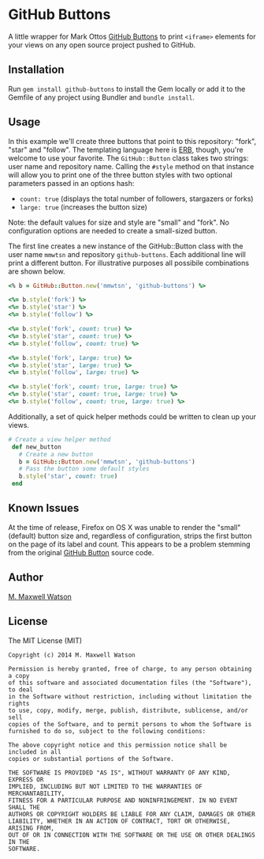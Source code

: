 # GitHub Buttons
A little wrapper for Mark Ottos [GitHub Buttons](https://github.com/mdo/github-buttons) to print `<iframe>` elements for your views on any open source project pushed to GitHub.

## Installation
Run `gem install github-buttons` to install the Gem locally or add it to the Gemfile of any project using Bundler and `bundle install`.

## Usage
In this example we'll create three buttons that point to this repository: "fork", "star" and "follow". The templating language here is [ERB](http://ruby-doc.org/stdlib-2.1.0/libdoc/erb/rdoc/ERB.html), though, you're welcome to use your favorite. The `GitHub::Button` class takes two strings: user name and repository name. Calling the `#style` method on that instance will allow you to print one of the three button styles with two optional parameters passed in an options hash:
- `count: true` (displays the total number of followers, stargazers or forks)
- `large: true` (increases the button size)

Note: the default values for size and style are "small" and "fork". No configuration options are needed to create a small-sized button.

The first line creates a new instance of the GitHub::Button class with the user name `mmwtsn` and repository `github-buttons`. Each additional line will print a different button. For illustrative purposes all possibile combinations are shown below.

```ruby
<% b = GitHub::Button.new('mmwtsn', 'github-buttons') %>

<%= b.style('fork') %>
<%= b.style('star') %>
<%= b.style('follow') %>

<%= b.style('fork', count: true) %>
<%= b.style('star', count: true) %>
<%= b.style('follow', count: true) %>

<%= b.style('fork', large: true) %>
<%= b.style('star', large: true) %>
<%= b.style('follow', large: true) %>

<%= b.style('fork', count: true, large: true) %>
<%= b.style('star', count: true, large: true) %>
<%= b.style('follow', count: true, large: true) %>
```

Additionally, a set of quick helper methods could be written to clean up your views.
```ruby
# Create a view helper method
 def new_button
   # Create a new button
   b = GitHub::Button.new('mmwtsn', 'github-buttons')
   # Pass the button some default styles
   b.style('star', count: true)
 end
```

## Known Issues
At the time of release, Firefox on OS X was unable to render the "small" (default) button size and, regardless of configuration, strips the first button on the page of its label and count. This appears to be a problem stemming from the original [GitHub Button](https://github.com/mdo/github-buttons) source code.

## Author
[M. Maxwell Watson](http://mmwtsn.com/)

## License
The MIT License (MIT)

````
Copyright (c) 2014 M. Maxwell Watson

Permission is hereby granted, free of charge, to any person obtaining a copy
of this software and associated documentation files (the "Software"), to deal
in the Software without restriction, including without limitation the rights
to use, copy, modify, merge, publish, distribute, sublicense, and/or sell
copies of the Software, and to permit persons to whom the Software is
furnished to do so, subject to the following conditions:

The above copyright notice and this permission notice shall be included in all
copies or substantial portions of the Software.

THE SOFTWARE IS PROVIDED "AS IS", WITHOUT WARRANTY OF ANY KIND, EXPRESS OR
IMPLIED, INCLUDING BUT NOT LIMITED TO THE WARRANTIES OF MERCHANTABILITY,
FITNESS FOR A PARTICULAR PURPOSE AND NONINFRINGEMENT. IN NO EVENT SHALL THE
AUTHORS OR COPYRIGHT HOLDERS BE LIABLE FOR ANY CLAIM, DAMAGES OR OTHER
LIABILITY, WHETHER IN AN ACTION OF CONTRACT, TORT OR OTHERWISE, ARISING FROM,
OUT OF OR IN CONNECTION WITH THE SOFTWARE OR THE USE OR OTHER DEALINGS IN THE
SOFTWARE.
````
